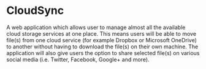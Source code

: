# CloudSync
A web application which allows user to manage almost all the available cloud                                        storage services at one place. This means users will be able to move file(s) from one cloud service (for example Dropbox or Microsoft OneDrive) to another without having to download the file(s) on their own machine. The application will also give users the option to share selected file(s) on various social media (i.e. Twitter, Facebook, Google+ and more).
